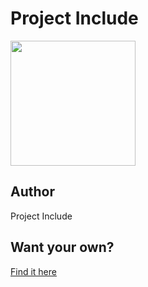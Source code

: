 # Project Include

<img src="https://d3vv6lp55qjaqc.cloudfront.net/items/2p1U2G2I3O2k3d3q400Y/Image%202018-08-29%20at%208.32.40%20AM.png" width="200" height="200" />

## Author

Project Include

## Want your own?

<a href="https://cottonbureau.com/products/project-include-the-question-tee" alt="Buy Now">Find it here</a>
